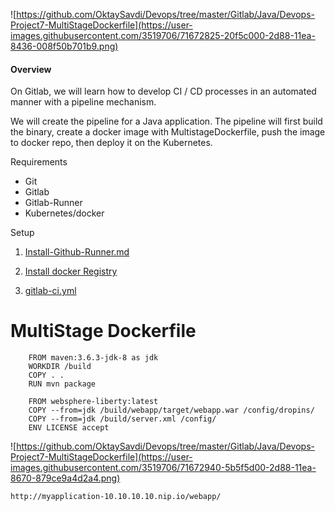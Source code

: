 ![https://github.com/OktaySavdi/Devops/tree/master/Gitlab/Java/Devops-Project7-MultiStageDockerfile](https://user-images.githubusercontent.com/3519706/71672825-20f5c000-2d88-11ea-8436-008f50b701b9.png)

#### []((https://github.com/OktaySavdi/Devops/edit/master/Gitlab/Java/Devops-Project7-MultiStageDockerfile)#Overview)Overview

On Gitlab, we will learn how to develop CI / CD processes in an automated manner with a pipeline mechanism.

We will create the pipeline for a Java application. The pipeline will first build the binary, 
create a docker image with MultistageDockerfile, push the image to docker repo, then deploy it on the Kubernetes.

Requirements

 - Git 
 - Gitlab
 - Gitlab-Runner
 - Kubernetes/docker

Setup

 1. [Install-Github-Runner.md](https://github.com/OktaySavdi/Devops/blob/master/Gitlab/Java/DevOps-Project5-Gitlab/Install-Github-Runner.md)
2. 
    [Install docker Registry](https://github.com/OktaySavdi/Devops/tree/master/Jenkins/Java/DevOps-Project1-Jenkins)

3. [gitlab-ci.yml](.gitlab-ci.yml)

# MultiStage Dockerfile

```
    FROM maven:3.6.3-jdk-8 as jdk
    WORKDIR /build
    COPY . . 
    RUN mvn package
    
    FROM websphere-liberty:latest
    COPY --from=jdk /build/webapp/target/webapp.war /config/dropins/
    COPY --from=jdk /build/server.xml /config/
    ENV LICENSE accept
```

![https://github.com/OktaySavdi/Devops/tree/master/Gitlab/Java/Devops-Project7-MultiStageDockerfile](https://user-images.githubusercontent.com/3519706/71672940-5b5f5d00-2d88-11ea-8670-879ce9a4d2a4.png)

```
http://myapplication-10.10.10.10.nip.io/webapp/
```
